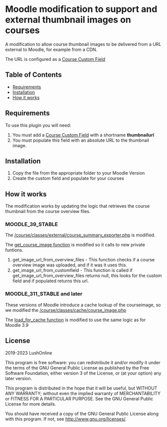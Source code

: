 # Moodle modification to support and external thumbnail images on courses

A modification to allow course thumbnail images to be delivered from a URL external to Moodle, for example from a CDN.

The URL is configured as a [Course Custom Field](https://docs.moodle.org/39/en/Course_settings#Course_custom_fields)

## Table of Contents

- [Requirements](#requirements)
- [Installation](#installation)
- [How it works](#how-it-works)

## Requirements

To use this plugin you will need:

1. You must add a [Course Custom Field](https://docs.moodle.org/39/en/Course_settings#Course_custom_fields) with a shortname **thumbnailurl**
1. You must populate this field with an absolute URL to the thumbnail image.

## Installation

1. Copy the file from the appropriate folder to your Moodle Version
1. Create the custom field and populate for your courses

## How it works

The modification works by updating the logic that retrieves the course thumbnail from the course overview files.

### MOODLE_39_STABLE

The [/course/classes/external/course_summary_exporter.php](https://github.com/moodle/moodle/blob/MOODLE_39_STABLE/course/classes/external/course_summary_exporter.php) is modified.

The [get_course_image function](https://github.com/moodle/moodle/blob/MOODLE_39_STABLE/course/classes/external/course_summary_exporter.php#L170) is modified so it calls to new private funtions.

1. get_image_url_from_overview_files - This function checks if a course overview image was uploaded, and if it was it uses this.
1. get_image_url_from_customfield - This function is called if get_image_url_from_overview_files returns null, this looks for the custom field and if populated returns this url.

### MOODLE_311_STABLE and later

These versions of Moodle introduce a cache lookup of the courseimage, so we modified the [/course/classes/cache/course_image.php](https://github.com/moodle/moodle/blob/MOODLE_311_STABLE/course/classes/cache/course_image.php)

The [load_for_cache function](https://github.com/moodle/moodle/blob/MOODLE_311_STABLE/course/classes/cache/course_image.php#L58) is modified to use the same logic as for Moodle 3.9

## License

2019-2023 LushOnline

This program is free software: you can redistribute it and/or modify it under
the terms of the GNU General Public License as published by the Free Software
Foundation, either version 3 of the License, or (at your option) any later
version.

This program is distributed in the hope that it will be useful, but WITHOUT ANY
WARRANTY; without even the implied warranty of MERCHANTABILITY or FITNESS FOR A
PARTICULAR PURPOSE. See the GNU General Public License for more details.

You should have received a copy of the GNU General Public License along with
this program. If not, see <http://www.gnu.org/licenses/>.


